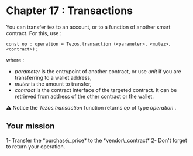 # Chapter 17 : Transactions

<dialog character="pilot">Hey captain, we've been hanging with that vendor a long time now. Can we finally pay him and go to Osiris?</dialog>

You can transfer tez to an account, or to a function of another smart contract. For this, use :

```
const op : operation = Tezos.transaction (<parameter>, <mutez>, <contract>);
```

where :

- _parameter_ is the entrypoint of another contract, or use _unit_ if you are transferring to a wallet address,
- _mutez_ is the amount to transfer,
- _contract_ is the contract interface of the targeted contract. It can be retrieved from address of the other contract or the wallet.

⚠️ Notice the _Tezos.transaction_ function returns *op* of type _operation_ .

## Your mission

<!-- prettier-ignore --> 1- Transfer the *purchase\_price* to the *vendor\_contract*

<!-- prettier-ignore --> 2- Don't forget to return your operation.
